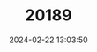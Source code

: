 ---
title: "20189"
category: "Sicista kazbegica"
draft: false
date: 2024-02-22 13:03:50
languages:
  Russian: ["Myshovka Kazbegskaya"]
  English: ["Kazbeg Birch Mouse"]
---